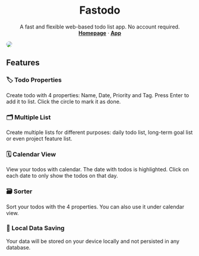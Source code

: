 <h1 align="center">Fastodo</h1>

<p align="center">
A fast and flexible web-based todo list app. No account required.
<br>
<a href="https://m4xshen.me/fastodo"><strong>Homepage</strong></a>
·
<a href="https://m4xshen.me/fastodo/app"><strong>App</strong></a>
</p>

<img style="border-radius:10px;" src="https://user-images.githubusercontent.com/74842863/216558507-5b51891e-ff4b-49bb-90cc-744b1c181851.png">

## Features

### 🏷️ Todo Properties

Create todo with 4 properties: Name, Date, Priority and Tag. Press Enter to add it to list. Click the circle to mark it as done.

### 🗂️ Multiple List

Create multiple lists for different purposes: daily todo list, long-term goal list or even project feature list.

### 🗓️ Calendar View

View your todos with calendar. The date with todos is highlighted. Click on each date to only show the todos on that day.

### 🗃️ Sorter

Sort your todos with the 4 properties. You can also use it under calendar view.

### 💾 Local Data Saving

Your data will be stored on your device locally and not persisted in any database.
